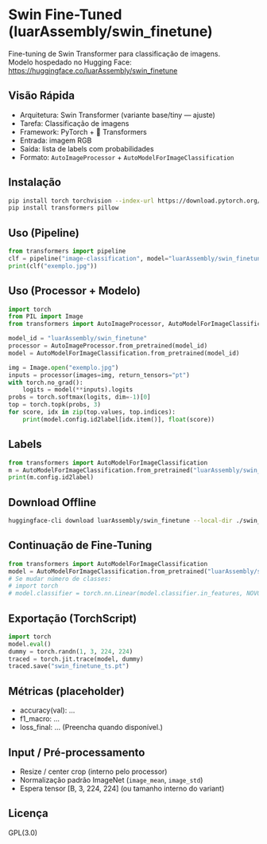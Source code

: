 # Swin Fine-Tuned (luarAssembly/swin_finetune)

Fine-tuning de Swin Transformer para classificação de imagens.  
Modelo hospedado no Hugging Face: https://huggingface.co/luarAssembly/swin_finetune

## Visão Rápida
- Arquitetura: Swin Transformer (variante base/tiny — ajuste)
- Tarefa: Classificação de imagens
- Framework: PyTorch + 🤗 Transformers
- Entrada: imagem RGB
- Saída: lista de labels com probabilidades
- Formato: `AutoImageProcessor` + `AutoModelForImageClassification`

## Instalação
```bash
pip install torch torchvision --index-url https://download.pytorch.org/whl/cu121  # ajuste se CPU
pip install transformers pillow
```

## Uso (Pipeline)
```python
from transformers import pipeline
clf = pipeline("image-classification", model="luarAssembly/swin_finetune")
print(clf("exemplo.jpg"))
```

## Uso (Processor + Modelo)
```python
import torch
from PIL import Image
from transformers import AutoImageProcessor, AutoModelForImageClassification

model_id = "luarAssembly/swin_finetune"
processor = AutoImageProcessor.from_pretrained(model_id)
model = AutoModelForImageClassification.from_pretrained(model_id)

img = Image.open("exemplo.jpg")
inputs = processor(images=img, return_tensors="pt")
with torch.no_grad():
    logits = model(**inputs).logits
probs = torch.softmax(logits, dim=-1)[0]
top = torch.topk(probs, 3)
for score, idx in zip(top.values, top.indices):
    print(model.config.id2label[idx.item()], float(score))
```

## Labels
```python
from transformers import AutoModelForImageClassification
m = AutoModelForImageClassification.from_pretrained("luarAssembly/swin_finetune")
print(m.config.id2label)
```

## Download Offline
```bash
huggingface-cli download luarAssembly/swin_finetune --local-dir ./swin_model
```

## Continuação de Fine-Tuning
```python
from transformers import AutoModelForImageClassification
model = AutoModelForImageClassification.from_pretrained("luarAssembly/swin_finetune")
# Se mudar número de classes:
# import torch
# model.classifier = torch.nn.Linear(model.classifier.in_features, NOVO_NUM)
```

## Exportação (TorchScript)
```python
import torch
model.eval()
dummy = torch.randn(1, 3, 224, 224)
traced = torch.jit.trace(model, dummy)
traced.save("swin_finetune_ts.pt")
```

## Métricas (placeholder)
- accuracy(val): ...
- f1_macro: ...
- loss_final: ...
(Preencha quando disponível.)

## Input / Pré-processamento
- Resize / center crop (interno pelo processor)
- Normalização padrão ImageNet (`image_mean`, `image_std`)
- Espera tensor [B, 3, 224, 224] (ou tamanho interno do variant)



## Licença
GPL(3.0)



